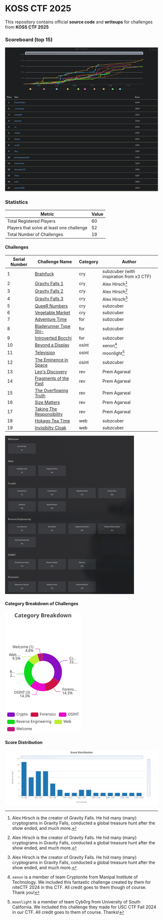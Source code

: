 # KOSS CTF 2025

This repository contains official **source code** and **writeups** for challenges from **KOSS CTF 2025**

### Scoreboard (top 15)

![Scoreboard](./scoreboard.png)

### Statistics

| Metric                                  | Value |
| --------------------------------------- | ----- |
| Total Registered Players                | 60    |
| Players that solve at least one challenge | 52 |
| Total Number of Challenges              | 19    |


#### Challenges

| Serial Number | Challenge Name | Category | Author |
|--------------|---------------|----------|--------|
| 1 | [Brainfuck](./cry/brainfuck/README.md) | cry | subzcuber (with inspiration from x3 CTF) |
| 2 | [Gravity Falls 1](./cry/gravity-falls-1/README.md) | cry | Alex Hirsch[^1] | 
| 3 | [Gravity Falls 2](./cry/gravity-falls-2/README.md) | cry | Alex Hirsch[^1] |
| 4 | [Gravity Falls 3](./cry/gravity-falls-3/README.md) | cry | Alex Hirsch[^1] |
| 5 | [QueeR Numbers](./cry/queer-numbers/README.md) | cry | subzcuber |
| 6 | [Vegetable Market](./cry/vegetable-market/README.md) | cry | subzcuber |
| 7 | [Adventure Time](./for/adventure-time/README.md) | for | subzcuber |
| 8 | [Bladerunner Type Shi-](./for/bladerunner-type-shi/README.md) | for | subzcuber |
| 9 | [Introverted Bocchi](./for/introverted-bochi/README.md) | for | subzcuber |
| 10 | [Beyond a Display](./osint/beyond_a_plane/README.md) | osint | xenon[^2] |
| 11 | [Television](./osint/television/README.md) | osint | moonlight[^3] |
| 12 | [The Eminence in Space](./osint/the-eminence-in-space/README.md) | osint | subzcuber |
| 13 | [Leo's Discovery](./rev/Leo's%20Discovery/README.md) | rev | Prem Agarwal |
| 14 | [Fragments of the Past](./rev/Fragments%20of%20the%20Past/README.md) | rev | Prem Agarwal |
| 15 | [The Overflowing Truth](./rev/The%20Overflowing%20Truth/README.md) | rev | Prem Agarwal |
| 16 | [Size Matters](./rev/Size%20Matters/README.md) | rev | Prem Agarwal |
| 17 | [Taking The Responsibility](./rev/Taking%20The%20Responsibility/README.md) | rev | Prem Agarwal |
| 18 | [Hokago Tea Time](./web/hokagou-tea-time/README.md) | web | subzcuber |
| 19 | [Invisibilty Cloak](./web/invisible/README.md) | web | subzcuber |

[^1]: Alex Hirsch is the creator of Gravity Falls. He hid many (many) cryptograms in Gravity Falls, conducted a global treasure hunt after the show ended, and much more.
[^2]: `xenon` is a member of team Cryptonite from Manipal Institute of Technology. We included this fantastic challenge created by them for niteCTF 2024 in this CTF. All credit goes to them though of course. Thank you!
[^3]: `moonlight` is a member of team Cyb0rg from University of South California. We included this challenge they made for USC CTF Fall 2024 in our CTF. All credit goes to them of course. Thanks!

![Challenges](./challenges.png)

#### Category Breakdown of Challenges

![Category Breakdown](./category_breakdown.png)

#### Score Distribution

![Score Distribution](./score_distribution.png)

